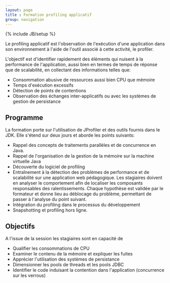 ```yaml
---
layout: page
title : Formation profiling applicatif
group: navigation
---
```

{% include JB/setup %}

Le profiling applicatif est l'observation de l'exécution d'une
application dans son environnement à l'aide de l'outil associé
 à cette activité, le profiler.

L'objectif est d'identifier rapidement des éléments qui nuisent
à la performance de l'application, aussi bien en termes de
temps de réponse que de scalabilité, en collectant des
 informations telles que:
- Consommation abusive de ressources aussi bien CPU que mémoire
- Temps d'exécution excessifs
- Détection de points de contentions
- Observation des échanges inter-applicatifs ou avec les
systèmes de gestion de persistance

## Programme
La formation porte sur l'utilisation de JProfiler et des outils
fournis dans le JDK. Elle s'étend sur deux jours et aborde les points suivants:

- Rappel des concepts de traitements parallèles et de
concurrence en Java.
- Rappel de l'organisation de la gestion de la mémoire sur la machine
virtuelle Java
- Découverte du logiciel de profiling
- Entraînement à la détection des problèmes de performance
et de scalabilité sur une application web pédagogique. Les
stagiaires doivent en analyser le comportement afin de localiser
les composants responsables des ralentissements.
Chaque hypothèse est validée
par le formateur et donne lieu au déblocage du problème, permettant
de passer à l'analyse du point suivant.
- Intégration du profiling dans le processus du développement
- Snapshotting et profiling hors ligne.

## Objectifs

A l'issue de la session les stagiaires sont en capacité de
- Qualifier les consommations de CPU
- Examiner le contenu de la mémoire et expliquer les fuites
- Apprécier l'utilisation des systèmes de persistance
- Dimensionner les pools de threads et les pools JDBC
- Identifier le code induisant la contention dans l'application
(concurrence sur les verrous)

